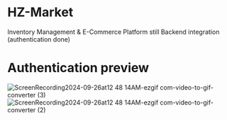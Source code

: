 # HZ-Market
Inventory Management & E-Commerce Platform 
still Backend integration (authentication done)

# Authentication preview
![ScreenRecording2024-09-26at12 48 14AM-ezgif com-video-to-gif-converter (3)](https://github.com/user-attachments/assets/ecfb4238-fb68-4c7c-a1fb-a9e4310b7a50)
![ScreenRecording2024-09-26at12 48 14AM-ezgif com-video-to-gif-converter (2)](https://github.com/user-attachments/assets/652e2cfb-9606-4b75-891f-c42751feb76e)




